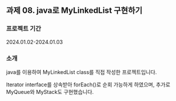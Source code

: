 ## 과제 08. java로 MyLinkedList 구현하기

### 프로젝트 기간

2024.01.02-2024.01.03

### 소개
java를 이용하여 MyLinkedList class를 직접 작성한 프로젝트입니다.


Iterator interface를 상속받아 forEach()로 순회 가능하게 하였으며, 추가로 MyQueue와 MyStack도 구현했습니다.